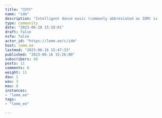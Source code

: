 ```yaml
---
title: "𝕀𝔻𝕄" 
name: "idm"
description: "Intelligent dance music (commonly abbreviated as IDM) is a style of electronic music originating in the early 1990s, defined by idiosyncratic experimentation rather than specific genre constraints. It emerged from the culture and sound palette of electronic and rave music styles such as ambient techno, acid house, Detroit techno and breakbeat; it has been regarded as better suited to home listening than dancing. Prominent artists associated with it include Aphex Twin, Autechre, Squarepusher, Venetian Snares, Boards of Canada, Telefon Tel Aviv, μ-Ziq, the Black Dog, the Future Sound of London, and Luke Vibert."
type: community
date: "2023-06-28 15:18:01"
draft: false
nsfw: false
actor_id: "https://lemm.ee/c/idm"
host: lemm.ee
lastmod: "2023-06-16 15:47:33"
published: "2023-06-16 15:26:00"
subscribers: 40
posts: 11
comments: 6
weight: 11
dau: 1
wau: 3
mau: 8
instances:
- "lemm_ee"
tags: 
- "lemm_ee"

---
```

